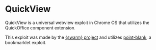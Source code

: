 # QuickView

QuickView is a universal webview exploit in Chrome OS that utilizes the QuickOffice component extension.

This exploit was made by the [{swarm} project](https://github.com/swarm-team) and utilizes [point-blank](https://bolg.glitch.me/_/point-blank/), a bookmarklet exploit.
